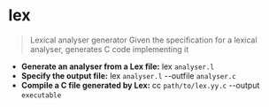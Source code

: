 # lex
> Lexical analyser generator
> Given the specification for a lexical analyser, generates C code implementing it
- **Generate an analyser from a Lex file:**
lex `analyser.l`
- **Specify the output file:**
lex `analyser.l` --outfile `analyser.c`
- **Compile a C file generated by Lex:**
cc `path/to/lex.yy.c` --output `executable`
